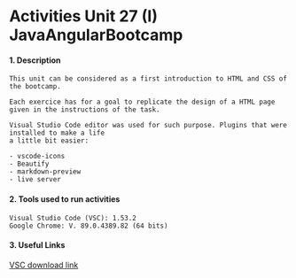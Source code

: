 # Activities Unit 27 (I) JavaAngularBootcamp

#### 1. Description
```
This unit can be considered as a first introduction to HTML and CSS of the bootcamp. 

Each exercice has for a goal to replicate the design of a HTML page given in the instructions of the task. 

Visual Studio Code editor was used for such purpose. Plugins that were installed to make a life 
a little bit easier:

- vscode-icons
- Beautify
- markdown-preview
- live server
```

#### 2. Tools used to run activities
```
Visual Studio Code (VSC): 1.53.2
Google Chrome: V. 89.0.4389.82 (64 bits)
```
#### 3. Useful Links

[VSC download link](https://code.visualstudio.com/download)






